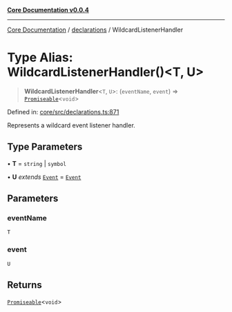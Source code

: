 [**Core Documentation v0.0.4**](../../README.md)

***

[Core Documentation](../../modules.md) / [declarations](../README.md) / WildcardListenerHandler

# Type Alias: WildcardListenerHandler()\<T, U\>

> **WildcardListenerHandler**\<`T`, `U`\>: (`eventName`, `event`) => [`Promiseable`](Promiseable.md)\<`void`\>

Defined in: [core/src/declarations.ts:871](https://github.com/stonemjs/core/blob/2adc2da4c7e3b5a9f593c198ba7e8ad639651777/src/declarations.ts#L871)

Represents a wildcard event listener handler.

## Type Parameters

• **T** = `string` \| `symbol`

• **U** *extends* [`Event`](../../events/Event/classes/Event.md) = [`Event`](../../events/Event/classes/Event.md)

## Parameters

### eventName

`T`

### event

`U`

## Returns

[`Promiseable`](Promiseable.md)\<`void`\>
